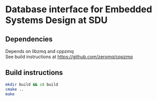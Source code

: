 # Database interface for Embedded Systems Design at SDU

## Dependencies 
Depends on libzmq and cppzmq\
See build instructions at https://github.com/zeromq/cppzmq

## Build instructions
```bash
mkdir build && cd build
cmake ..
make
```